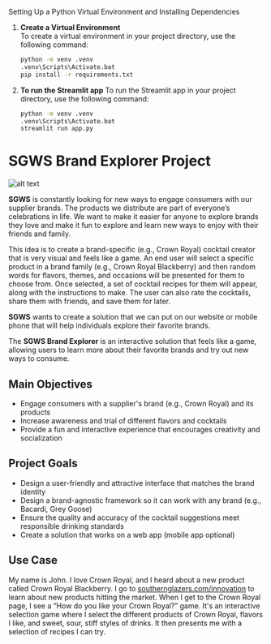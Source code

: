 Setting Up a Python Virtual Environment and Installing Dependencies

1. **Create a Virtual Environment**  
   To create a virtual environment in your project directory, use the following command:

   ```bash
   python -m venv .venv
   .venv\Scripts\Activate.bat
   pip install -r requirements.txt

2. **To run the Streamlit app** 
    To run the Streamlit app in your project directory, use the following command:
   
   ```bash
   python -m venv .venv
   .venv\Scripts\Activate.bat
   streamlit run app.py

# SGWS Brand Explorer Project

![alt text](image.png)

**SGWS** is constantly looking for new ways to engage consumers with our supplier brands. The products we distribute are part of everyone’s celebrations in life. We want to make it easier for anyone to explore brands they love and make it fun to explore and learn new ways to enjoy with their friends and family.

This idea is to create a brand-specific (e.g., Crown Royal) cocktail creator that is very visual and feels like a game. An end user will select a specific product in a brand family (e.g., Crown Royal Blackberry) and then random words for flavors, themes, and occasions will be presented for them to choose from. Once selected, a set of cocktail recipes for them will appear, along with the instructions to make. The user can also rate the cocktails, share them with friends, and save them for later.

**SGWS** wants to create a solution that we can put on our website or mobile phone that will help individuals explore their favorite brands.

The **SGWS Brand Explorer** is an interactive solution that feels like a game, allowing users to learn more about their favorite brands and try out new ways to consume.

## Main Objectives

- Engage consumers with a supplier's brand (e.g., Crown Royal) and its products
- Increase awareness and trial of different flavors and cocktails
- Provide a fun and interactive experience that encourages creativity and socialization

## Project Goals

- Design a user-friendly and attractive interface that matches the brand identity
- Design a brand-agnostic framework so it can work with any brand (e.g., Bacardi, Grey Goose)
- Ensure the quality and accuracy of the cocktail suggestions meet responsible drinking standards
- Create a solution that works on a web app (mobile app optional)

## Use Case

My name is John. I love Crown Royal, and I heard about a new product called Crown Royal Blackberry. I go to [southernglazers.com/innovation](http://southernglazers.com/innovation) to learn about new products hitting the market. When I get to the Crown Royal page, I see a “How do you like your Crown Royal?” game. It's an interactive selection game where I select the different products of Crown Royal, flavors I like, and sweet, sour, stiff styles of drinks. It then presents me with a selection of recipes I can try.
